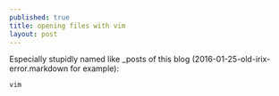 ```yaml
---
published: true
title: opening files with vim
layout: post
---
```

Especially stupidly named like _posts of this blog (2016-01-25-old-irix-error.markdown for example):

    vim
    